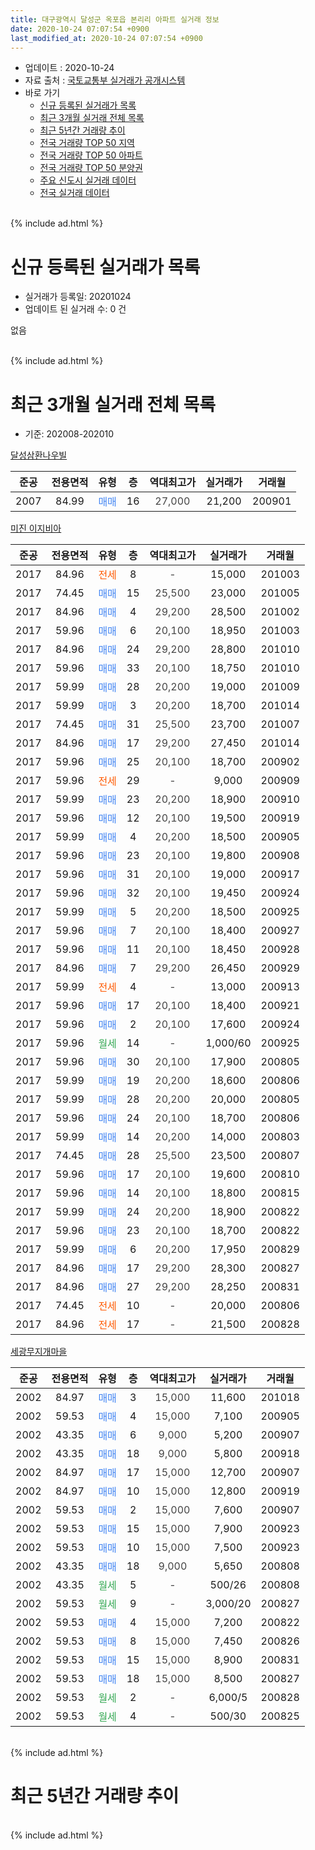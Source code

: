 ```yaml
---
title: 대구광역시 달성군 옥포읍 본리리 아파트 실거래 정보
date: 2020-10-24 07:07:54 +0900
last_modified_at: 2020-10-24 07:07:54 +0900
---
```


* 업데이트 : 2020-10-24
* 자료 출처 : [국토교통부 실거래가 공개시스템](http://rt.molit.go.kr)
* 바로 가기
    * [신규 등록된 실거래가 목록](#신규-등록된-실거래가-목록)
    * [최근 3개월 실거래 전체 목록](#최근-3개월-실거래-전체-목록)
    * [최근 5년간 거래량 추이](#최근-5년간-거래량-추이)
    * [전국 거래량 TOP 50 지역](https://inasie.github.io/apt-trade-info/최근-3개월-전국에서-가장-거래가-많이-발생한-지역)
    * [전국 거래량 TOP 50 아파트](https://inasie.github.io/apt-trade-info/최근-3개월-전국에서-가장-거래가-많이-발생한-아파트)
    * [전국 거래량 TOP 50 분양권](https://inasie.github.io/apt-trade-info/최근-3개월-전국에서-가장-거래가-많이-발생한-분양권)
    * [주요 신도시 실거래 데이터](https://inasie.github.io/apt-trade-info/주요-신도시)
    * [전국 실거래 데이터](https://inasie.github.io/apt-trade-info/전국)
<br>
{% include ad.html %}
<br>

# 신규 등록된 실거래가 목록
* 실거래가 등록일: 20201024
* 업데이트 된 실거래 수: 0 건

없음

<br>
{% include ad.html %}
<br>

# 최근 3개월 실거래 전체 목록
* 기준: 202008-202010


[달성삼환나우빌](https://search.naver.com/search.naver?query=%EB%8C%80%EA%B5%AC%EA%B4%91%EC%97%AD%EC%8B%9C+%EB%8B%AC%EC%84%B1%EA%B5%B0+%EC%98%A5%ED%8F%AC%EC%9D%8D+%EB%B3%B8%EB%A6%AC%EB%A6%AC+%EB%8B%AC%EC%84%B1%EC%82%BC%ED%99%98%EB%82%98%EC%9A%B0%EB%B9%8C)

|준공|전용면적|유형|층|역대최고가|실거래가|거래월|
|:---:|:---:|:---:|:---:|:---:|:---:|:---:|
|2007|84.99|<span style="color:#4285f3">매매</span>|16|<span style="color:#444444">27,000</span>|21,200|200901|

[미진 이지비아](https://search.naver.com/search.naver?query=%EB%8C%80%EA%B5%AC%EA%B4%91%EC%97%AD%EC%8B%9C+%EB%8B%AC%EC%84%B1%EA%B5%B0+%EC%98%A5%ED%8F%AC%EC%9D%8D+%EB%B3%B8%EB%A6%AC%EB%A6%AC+%EB%AF%B8%EC%A7%84+%EC%9D%B4%EC%A7%80%EB%B9%84%EC%95%84)

|준공|전용면적|유형|층|역대최고가|실거래가|거래월|
|:---:|:---:|:---:|:---:|:---:|:---:|:---:|
|2017|84.96|<span style="color:#ff5a00">전세</span>|8|<span style="color:#444444">-</span>|15,000|201003|
|2017|74.45|<span style="color:#4285f3">매매</span>|15|<span style="color:#444444">25,500</span>|23,000|201005|
|2017|84.96|<span style="color:#4285f3">매매</span>|4|<span style="color:#444444">29,200</span>|28,500|201002|
|2017|59.96|<span style="color:#4285f3">매매</span>|6|<span style="color:#444444">20,100</span>|18,950|201003|
|2017|84.96|<span style="color:#4285f3">매매</span>|24|<span style="color:#444444">29,200</span>|28,800|201010|
|2017|59.96|<span style="color:#4285f3">매매</span>|33|<span style="color:#444444">20,100</span>|18,750|201010|
|2017|59.99|<span style="color:#4285f3">매매</span>|28|<span style="color:#444444">20,200</span>|19,000|201009|
|2017|59.99|<span style="color:#4285f3">매매</span>|3|<span style="color:#444444">20,200</span>|18,700|201014|
|2017|74.45|<span style="color:#4285f3">매매</span>|31|<span style="color:#444444">25,500</span>|23,700|201007|
|2017|84.96|<span style="color:#4285f3">매매</span>|17|<span style="color:#444444">29,200</span>|27,450|201014|
|2017|59.96|<span style="color:#4285f3">매매</span>|25|<span style="color:#444444">20,100</span>|18,700|200902|
|2017|59.96|<span style="color:#ff5a00">전세</span>|29|<span style="color:#444444">-</span>|9,000|200909|
|2017|59.99|<span style="color:#4285f3">매매</span>|23|<span style="color:#444444">20,200</span>|18,900|200910|
|2017|59.96|<span style="color:#4285f3">매매</span>|12|<span style="color:#444444">20,100</span>|19,500|200919|
|2017|59.99|<span style="color:#4285f3">매매</span>|4|<span style="color:#444444">20,200</span>|18,500|200905|
|2017|59.96|<span style="color:#4285f3">매매</span>|23|<span style="color:#444444">20,100</span>|19,800|200908|
|2017|59.96|<span style="color:#4285f3">매매</span>|31|<span style="color:#444444">20,100</span>|19,000|200917|
|2017|59.96|<span style="color:#4285f3">매매</span>|32|<span style="color:#444444">20,100</span>|19,450|200924|
|2017|59.99|<span style="color:#4285f3">매매</span>|5|<span style="color:#444444">20,200</span>|18,500|200925|
|2017|59.96|<span style="color:#4285f3">매매</span>|7|<span style="color:#444444">20,100</span>|18,400|200927|
|2017|59.96|<span style="color:#4285f3">매매</span>|11|<span style="color:#444444">20,100</span>|18,450|200928|
|2017|84.96|<span style="color:#4285f3">매매</span>|7|<span style="color:#444444">29,200</span>|26,450|200929|
|2017|59.99|<span style="color:#ff5a00">전세</span>|4|<span style="color:#444444">-</span>|13,000|200913|
|2017|59.96|<span style="color:#4285f3">매매</span>|17|<span style="color:#444444">20,100</span>|18,400|200921|
|2017|59.96|<span style="color:#4285f3">매매</span>|2|<span style="color:#444444">20,100</span>|17,600|200924|
|2017|59.96|<span style="color:#34a853">월세</span>|14|<span style="color:#444444">-</span>|1,000/60|200925|
|2017|59.96|<span style="color:#4285f3">매매</span>|30|<span style="color:#444444">20,100</span>|17,900|200805|
|2017|59.99|<span style="color:#4285f3">매매</span>|19|<span style="color:#444444">20,200</span>|18,600|200806|
|2017|59.99|<span style="color:#4285f3">매매</span>|28|<span style="color:#444444">20,200</span>|20,000|200805|
|2017|59.96|<span style="color:#4285f3">매매</span>|24|<span style="color:#444444">20,100</span>|18,700|200806|
|2017|59.99|<span style="color:#4285f3">매매</span>|14|<span style="color:#444444">20,200</span>|14,000|200803|
|2017|74.45|<span style="color:#4285f3">매매</span>|28|<span style="color:#444444">25,500</span>|23,500|200807|
|2017|59.96|<span style="color:#4285f3">매매</span>|17|<span style="color:#444444">20,100</span>|19,600|200810|
|2017|59.96|<span style="color:#4285f3">매매</span>|14|<span style="color:#444444">20,100</span>|18,800|200815|
|2017|59.99|<span style="color:#4285f3">매매</span>|24|<span style="color:#444444">20,200</span>|18,900|200822|
|2017|59.96|<span style="color:#4285f3">매매</span>|23|<span style="color:#444444">20,100</span>|18,700|200822|
|2017|59.99|<span style="color:#4285f3">매매</span>|6|<span style="color:#444444">20,200</span>|17,950|200829|
|2017|84.96|<span style="color:#4285f3">매매</span>|17|<span style="color:#444444">29,200</span>|28,300|200827|
|2017|84.96|<span style="color:#4285f3">매매</span>|27|<span style="color:#444444">29,200</span>|28,250|200831|
|2017|74.45|<span style="color:#ff5a00">전세</span>|10|<span style="color:#444444">-</span>|20,000|200806|
|2017|84.96|<span style="color:#ff5a00">전세</span>|17|<span style="color:#444444">-</span>|21,500|200828|


<script async src="//pagead2.googlesyndication.com/pagead/js/adsbygoogle.js"></script>
<!-- 기본 -->
<ins class="adsbygoogle"
     style="display:block"
     data-ad-client="ca-pub-2446590836940007"
     data-ad-slot="1659523306"
     data-ad-format="auto"
     data-full-width-responsive="true"></ins>
<script>
(adsbygoogle = window.adsbygoogle || []).push({});
</script>


[세광무지개마을](https://search.naver.com/search.naver?query=%EB%8C%80%EA%B5%AC%EA%B4%91%EC%97%AD%EC%8B%9C+%EB%8B%AC%EC%84%B1%EA%B5%B0+%EC%98%A5%ED%8F%AC%EC%9D%8D+%EB%B3%B8%EB%A6%AC%EB%A6%AC+%EC%84%B8%EA%B4%91%EB%AC%B4%EC%A7%80%EA%B0%9C%EB%A7%88%EC%9D%84)

|준공|전용면적|유형|층|역대최고가|실거래가|거래월|
|:---:|:---:|:---:|:---:|:---:|:---:|:---:|
|2002|84.97|<span style="color:#4285f3">매매</span>|3|<span style="color:#444444">15,000</span>|11,600|201018|
|2002|59.53|<span style="color:#4285f3">매매</span>|4|<span style="color:#444444">15,000</span>|7,100|200905|
|2002|43.35|<span style="color:#4285f3">매매</span>|6|<span style="color:#444444">9,000</span>|5,200|200907|
|2002|43.35|<span style="color:#4285f3">매매</span>|18|<span style="color:#444444">9,000</span>|5,800|200918|
|2002|84.97|<span style="color:#4285f3">매매</span>|17|<span style="color:#444444">15,000</span>|12,700|200907|
|2002|84.97|<span style="color:#4285f3">매매</span>|10|<span style="color:#444444">15,000</span>|12,800|200919|
|2002|59.53|<span style="color:#4285f3">매매</span>|2|<span style="color:#444444">15,000</span>|7,600|200907|
|2002|59.53|<span style="color:#4285f3">매매</span>|15|<span style="color:#444444">15,000</span>|7,900|200923|
|2002|59.53|<span style="color:#4285f3">매매</span>|10|<span style="color:#444444">15,000</span>|7,500|200923|
|2002|43.35|<span style="color:#4285f3">매매</span>|18|<span style="color:#444444">9,000</span>|5,650|200808|
|2002|43.35|<span style="color:#34a853">월세</span>|5|<span style="color:#444444">-</span>|500/26|200808|
|2002|59.53|<span style="color:#34a853">월세</span>|9|<span style="color:#444444">-</span>|3,000/20|200827|
|2002|59.53|<span style="color:#4285f3">매매</span>|4|<span style="color:#444444">15,000</span>|7,200|200822|
|2002|59.53|<span style="color:#4285f3">매매</span>|8|<span style="color:#444444">15,000</span>|7,450|200826|
|2002|59.53|<span style="color:#4285f3">매매</span>|15|<span style="color:#444444">15,000</span>|8,900|200831|
|2002|59.53|<span style="color:#4285f3">매매</span>|18|<span style="color:#444444">15,000</span>|8,500|200827|
|2002|59.53|<span style="color:#34a853">월세</span>|2|<span style="color:#444444">-</span>|6,000/5|200828|
|2002|59.53|<span style="color:#34a853">월세</span>|4|<span style="color:#444444">-</span>|500/30|200825|


<br>
{% include ad.html %}
<br>

# 최근 5년간 거래량 추이


<div style="width:100%;">
    <canvas id="deal_progress" height="200"></canvas>
</div>

<script>
new Chart(document.getElementById("deal_progress"), {
    type: 'line',
    data: {
        labels: ['201510','201511','201512','201601','201602','201603','201604','201605','201606','201607','201608','201609','201610','201611','201612','201701','201702','201703','201704','201705','201706','201707','201708','201709','201710','201711','201712','201801','201802','201803','201804','201805','201806','201807','201808','201809','201810','201811','201812','201901','201902','201903','201904','201905','201906','201907','201908','201909','201910','201911','201912','202001','202002','202003','202004','202005','202006','202007','202008','202009','202010'],
        datasets: [{
            label: '매매',
            pointRadius: 1,
            data: [8, 4, 3, 1, 7, 5, 5, 2, 2, 1, 1, 4, 3, 3, 3, 2, 4, 2, 3, 7, 7, 10, 11, 10, 7, 8, 7, 11, 7, 7, 9, 7, 8, 6, 7, 7, 11, 5, 7, 17, 3, 11, 10, 9, 19, 14, 26, 10, 11, 21, 10, 9, 17, 3, 8, 16, 30, 40, 18, 22, 10],
            borderColor: "rgba(255, 201, 14, 1)",
            backgroundColor: "rgba(255, 201, 14, 0.5)",
            fill: false,
            lineTension: 0
        },{
            label: '전월세',
            pointRadius: 1,
            data: [3, 3, 3, 0, 2, 2, 2, 0, 3, 0, 4, 0, 3, 1, 0, 3, 10, 25, 29, 27, 42, 22, 15, 7, 4, 7, 7, 3, 2, 6, 6, 4, 4, 8, 6, 5, 5, 8, 5, 5, 9, 14, 16, 20, 15, 16, 3, 13, 8, 7, 5, 4, 4, 5, 7, 3, 3, 10, 6, 3, 1],
            borderColor: "rgba(0, 141, 185, 1)",
            backgroundColor: "rgba(0, 141, 185, 0.5)",
            fill: false,
            lineTension: 0
        }
        ]
    },
    options: {
        responsive: true,
        title: {
            display: false
        },
        tooltips: {
            mode: 'index',
            intersect: false
        },
        hover: {
            mode: 'nearest',
            intersect: true
        },
        scales: {
            xAxes: [{
                display: true,
                scaleLabel: {
                    display: true,
                    labelString: '년/월'
                }
            }],
            yAxes: [{
                display: true,
                ticks: {
                    suggestedMin: 0,
                },
                scaleLabel: {
                    display: true,
                    labelString: '실거래 수'
                }
            }]
        }
    }
});

</script>


<br>
{% include ad.html %}
<br>

